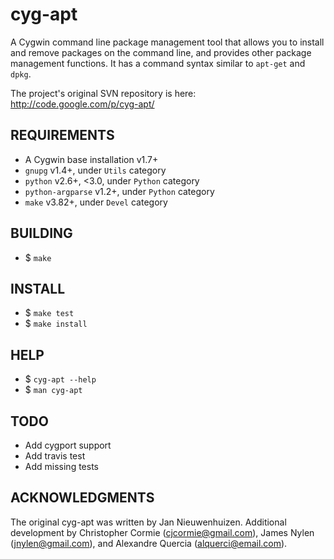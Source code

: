 cyg-apt
=======

A Cygwin command line package management tool that allows you to install and
remove packages on the command line, and provides other package management
functions.  It has a command syntax similar to `apt-get` and `dpkg`.

The project's original SVN repository is here:
http://code.google.com/p/cyg-apt/

REQUIREMENTS
------------

* A Cygwin base installation v1.7+
* `gnupg` v1.4+, under `Utils` category
* `python` v2.6+, <3.0, under `Python` category
* `python-argparse` v1.2+, under `Python` category
* `make` v3.82+, under `Devel` category

BUILDING
--------

* $ `make`

INSTALL
-------

* $ `make test`
* $ `make install`

HELP
----

* $ `cyg-apt --help`
* $ `man cyg-apt`

TODO
----

* Add cygport support
* Add travis test
* Add missing tests

ACKNOWLEDGMENTS
---------------

The original cyg-apt was written by Jan Nieuwenhuizen.  Additional development
by Christopher Cormie (cjcormie@gmail.com), James Nylen (jnylen@gmail.com), and
Alexandre Quercia (alquerci@email.com).
